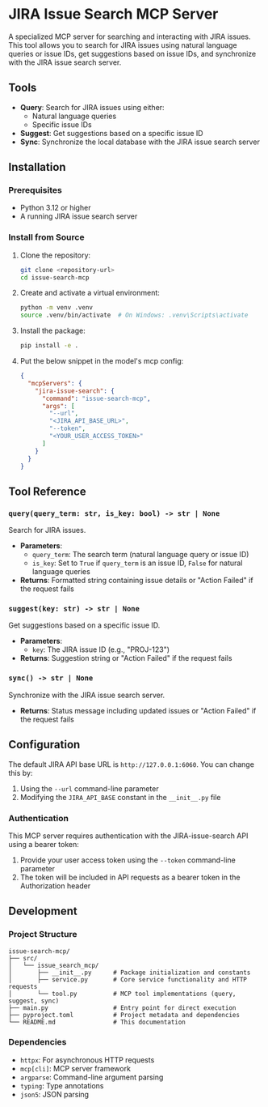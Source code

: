 # JIRA Issue Search MCP Server

A specialized MCP server for searching and interacting with JIRA issues. This tool allows you to search for JIRA issues using natural language queries or issue IDs, get suggestions based on issue IDs, and synchronize with the JIRA issue search server.

## Tools

- **Query**: Search for JIRA issues using either:
  - Natural language queries
  - Specific issue IDs
- **Suggest**: Get suggestions based on a specific issue ID
- **Sync**: Synchronize the local database with the JIRA issue search server

## Installation

### Prerequisites

- Python 3.12 or higher
- A running JIRA issue search server 

### Install from Source

1. Clone the repository:
   ```bash
   git clone <repository-url>
   cd issue-search-mcp
   ```

2. Create and activate a virtual environment:
   ```bash
   python -m venv .venv
   source .venv/bin/activate  # On Windows: .venv\Scripts\activate
   ```

3. Install the package:
   ```bash
   pip install -e .
   ```

4. Put the below snippet in the model's mcp config:
   ```json
   {
     "mcpServers": {
       "jira-issue-search": {
         "command": "issue-search-mcp",
         "args": [
           "--url",
           "<JIRA_API_BASE_URL>",
           "--token",
           "<YOUR_USER_ACCESS_TOKEN>"
         ]
       }
     }
   }
   ```

## Tool Reference

### `query(query_term: str, is_key: bool) -> str | None`

Search for JIRA issues.

- **Parameters**:
  - `query_term`: The search term (natural language query or issue ID)
  - `is_key`: Set to `True` if `query_term` is an issue ID, `False` for natural language queries
- **Returns**: Formatted string containing issue details or "Action Failed" if the request fails

### `suggest(key: str) -> str | None`

Get suggestions based on a specific issue ID.

- **Parameters**:
  - `key`: The JIRA issue ID (e.g., "PROJ-123")
- **Returns**: Suggestion string or "Action Failed" if the request fails

### `sync() -> str | None`

Synchronize with the JIRA issue search server.

- **Returns**: Status message including updated issues or "Action Failed" if the request fails

## Configuration

The default JIRA API base URL is `http://127.0.0.1:6060`. You can change this by:

1. Using the `--url` command-line parameter
2. Modifying the `JIRA_API_BASE` constant in the `__init__.py` file

### Authentication

This MCP server requires authentication with the JIRA-issue-search API using a bearer token:

1. Provide your user access token using the `--token` command-line parameter
2. The token will be included in API requests as a bearer token in the Authorization header


## Development

### Project Structure

```
issue-search-mcp/
├── src/
│   └── issue_search_mcp/
│       ├── __init__.py      # Package initialization and constants
│       ├── service.py       # Core service functionality and HTTP requests
│       └── tool.py          # MCP tool implementations (query, suggest, sync)
├── main.py                  # Entry point for direct execution
├── pyproject.toml           # Project metadata and dependencies
└── README.md                # This documentation
```

### Dependencies

- `httpx`: For asynchronous HTTP requests
- `mcp[cli]`: MCP server framework
- `argparse`: Command-line argument parsing
- `typing`: Type annotations
- `json5`: JSON parsing
